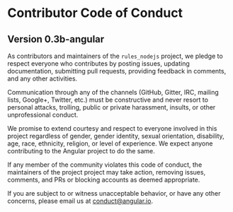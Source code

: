 # Contributor Code of Conduct

## Version 0.3b-angular

As contributors and maintainers of the `rules_nodejs` project, we pledge to respect everyone who contributes by posting issues, updating documentation, submitting pull requests, providing feedback in comments, and any other activities.

Communication through any of the channels (GitHub, Gitter, IRC, mailing lists, Google+, Twitter, etc.) must be constructive and never resort to personal attacks, trolling, public or private harassment, insults, or other unprofessional conduct.

We promise to extend courtesy and respect to everyone involved in this project regardless of gender, gender identity, sexual orientation, disability, age, race, ethnicity, religion, or level of experience. We expect anyone contributing to the Angular project to do the same.

If any member of the community violates this code of conduct, the maintainers of the project project may take action, removing issues, comments, and PRs or blocking accounts as deemed appropriate.

If you are subject to or witness unacceptable behavior, or have any other concerns, please email us at [conduct@angular.io](mailto:conduct@angular.io).

